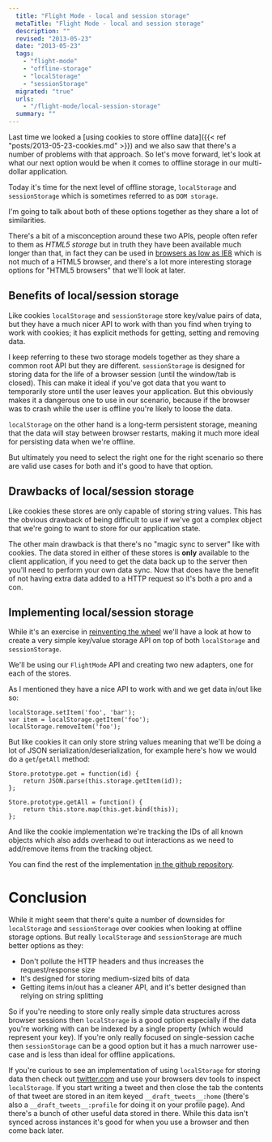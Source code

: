 ```yaml
---
  title: "Flight Mode - local and session storage"
  metaTitle: "Flight Mode - local and session storage"
  description: ""
  revised: "2013-05-23"
  date: "2013-05-23"
  tags: 
    - "flight-mode"
    - "offline-storage"
    - "localStorage"
    - "sessionStorage"
  migrated: "true"
  urls: 
    - "/flight-mode/local-session-storage"
  summary: ""
---
```

Last time we looked a [using cookies to store offline data]({{< ref "posts/2013-05-23-cookies.md" >}}) and we also saw that there's a number of problems with that approach. So let's move forward, let's look at what our next option would be when it comes to offline storage in our multi-dollar application.

Today it's time for the next level of offline storage, `localStorage` and `sessionStorage` which is sometimes referred to as `DOM storage`.

I'm going to talk about both of these options together as they share a lot of similarities.

There's a bit of a misconception around these two APIs, people often refer to them as _HTML5 storage_ but in truth they have been available much longer than that, in fact they can be used in [browsers as low as IE8](http://caniuse.com/#search=localstorage) which is not much of a HTML5 browser, and there's a lot more interesting storage options for "HTML5 browsers" that we'll look at later.

## Benefits of local/session storage

Like cookies `localStorage` and `sessionStorage` store key/value pairs of data, but they have a much nicer API to work with than you find when trying to work with cookies; it has explicit methods for getting, setting and removing data.

I keep referring to these two storage models together as they share a common root API but they are different. `sessionStorage` is designed for storing data for the life of a browser session (until the window/tab is closed). This can make it ideal if you've got data that you want to temporarily store until the user leaves your application. But this obviously makes it a dangerous one to use in our scenario, because if the browser was to crash while the user is offline you're likely to loose the data.

`localStorage` on the other hand is a long-term persistent storage, meaning that the data will stay between browser restarts, making it much more ideal for persisting data when we're offline.

But ultimately you need to select the right one for the right scenario so there are valid use cases for both and it's good to have that option.

## Drawbacks of local/session storage

Like cookies these stores are only capable of storing string values. This has the obvious drawback of being difficult to use if we've got a complex object that we're going to want to store for our application state.

The other main drawback is that there's no "magic sync to server" like with cookies. The data stored in either of these stores is **only** available to the client application, if you need to get the data back up to the server then you'll need to perform your own data sync. Now that does have the benefit of not having extra data added to a HTTP request so it's both a pro and a con.

## Implementing local/session storage

While it's an exercise in [reinventing the wheel](http://www.codinghorror.com/blog/2009/02/dont-reinvent-the-wheel-unless-you-plan-on-learning-more-about-wheels.html) we'll have a look at how to create a very simple key/value storage API on top of both `localStorage` and `sessionStorage`.

We'll be using our `FlightMode` API and creating two new adapters, one for each of the stores.

As I mentioned they have a nice API to work with and we get data in/out like so:

    localStorage.setItem('foo', 'bar');
    var item = localStorage.getItem('foo');
    localStorage.removeItem('foo');

But like cookies it can only store string values meaning that we'll be doing a lot of JSON serialization/deserialization, for example here's how we would do a `get`/`getAll` method:

    Store.prototype.get = function(id) {
        return JSON.parse(this.storage.getItem(id));
    };

    Store.prototype.getAll = function() {
        return this.store.map(this.get.bind(this));
    };

And like the cookie implementation we're tracking the IDs of all known objects which also adds overhead to out interactions as we need to add/remove items from the tracking object.

You can find the rest of the implementation [in the github repository](https://github.com/aaronpowell/flight-mode-blog/src/adapters/local-session-storage.js).

# Conclusion

While it might seem that there's quite a number of downsides for `localStorage` and `sessionStorage` over cookies when looking at offline storage options. But really `localStorage` and `sessionStorage` are much better options as they:

* Don't pollute the HTTP headers and thus increases the request/response size
* It's designed for storing medium-sized bits of data
* Getting items in/out has a cleaner API, and it's better designed than relying on string splitting

So if you're needing to store only really simple data structures across browser sessions then `localStorage` is a good option especially if the data you're working with can be indexed by a single property (which would represent your key). If you're only really focused on single-session cache then `sessionStorage` can be a good option but it has a much narrower use-case and is less than ideal for offline applications.

If you're curious to see an implementation of using `localStorage` for storing data then check out [twitter.com](http://twitter.com) and use your browsers dev tools to inspect `localStorage`. If you start writing a tweet and then close the tab the contents of that tweet are stored in an item keyed `__draft_tweets__:home` (there's also a `__draft_tweets__:profile` for doing it on your profile page). And there's a bunch of other useful data stored in there. While this data isn't synced across instances it's good for when you use a browser and then come back later.